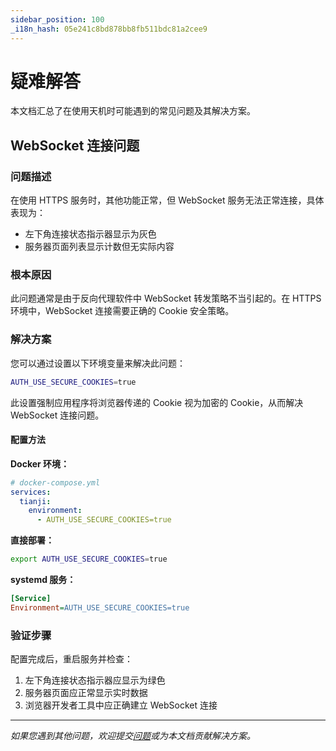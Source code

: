 ```yaml
---
sidebar_position: 100
_i18n_hash: 05e241c8bd878bb8fb511bdc81a2cee9
---
```

# 疑难解答

本文档汇总了在使用天机时可能遇到的常见问题及其解决方案。

## WebSocket 连接问题

### 问题描述

在使用 HTTPS 服务时，其他功能正常，但 WebSocket 服务无法正常连接，具体表现为：

- 左下角连接状态指示器显示为灰色
- 服务器页面列表显示计数但无实际内容

### 根本原因

此问题通常是由于反向代理软件中 WebSocket 转发策略不当引起的。在 HTTPS 环境中，WebSocket 连接需要正确的 Cookie 安全策略。

### 解决方案

您可以通过设置以下环境变量来解决此问题：

```bash
AUTH_USE_SECURE_COOKIES=true
```

此设置强制应用程序将浏览器传递的 Cookie 视为加密的 Cookie，从而解决 WebSocket 连接问题。

#### 配置方法

**Docker 环境：**
```yaml
# docker-compose.yml
services:
  tianji:
    environment:
      - AUTH_USE_SECURE_COOKIES=true
```

**直接部署：**
```bash
export AUTH_USE_SECURE_COOKIES=true
```

**systemd 服务：**
```ini
[Service]
Environment=AUTH_USE_SECURE_COOKIES=true
```

### 验证步骤

配置完成后，重启服务并检查：

1. 左下角连接状态指示器应显示为绿色
2. 服务器页面应正常显示实时数据
3. 浏览器开发者工具中应正确建立 WebSocket 连接

---

*如果您遇到其他问题，欢迎提交[问题](https://github.com/msgbyte/tianji/issues)或为本文档贡献解决方案。*

